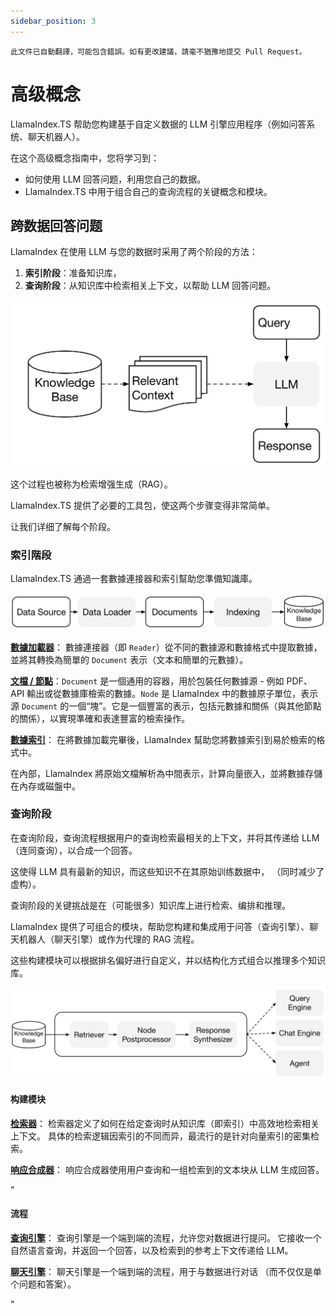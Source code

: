 ```yaml
---
sidebar_position: 3
---
```


`此文件已自動翻譯，可能包含錯誤。如有更改建議，請毫不猶豫地提交 Pull Request。`

# 高级概念

LlamaIndex.TS 帮助您构建基于自定义数据的 LLM 引擎应用程序（例如问答系统、聊天机器人）。

在这个高级概念指南中，您将学习到：

- 如何使用 LLM 回答问题，利用您自己的数据。
- LlamaIndex.TS 中用于组合自己的查询流程的关键概念和模块。

## 跨数据回答问题

LlamaIndex 在使用 LLM 与您的数据时采用了两个阶段的方法：

1. **索引阶段**：准备知识库，
2. **查询阶段**：从知识库中检索相关上下文，以帮助 LLM 回答问题。

![](./_static/concepts/rag.jpg)

这个过程也被称为检索增强生成（RAG）。

LlamaIndex.TS 提供了必要的工具包，使这两个步骤变得非常简单。

让我们详细了解每个阶段。

### 索引階段

LlamaIndex.TS 通過一套數據連接器和索引幫助您準備知識庫。

![](./_static/concepts/indexing.jpg)

[**數據加載器**](./modules/high_level/data_loader.md)：
數據連接器（即 `Reader`）從不同的數據源和數據格式中提取數據，並將其轉換為簡單的 `Document` 表示（文本和簡單的元數據）。

[**文檔 / 節點**](./modules/high_level/documents_and_nodes.md)：`Document` 是一個通用的容器，用於包裝任何數據源 - 例如 PDF、API 輸出或從數據庫檢索的數據。`Node` 是 LlamaIndex 中的數據原子單位，表示源 `Document` 的一個“塊”。它是一個豐富的表示，包括元數據和關係（與其他節點的關係），以實現準確和表達豐富的檢索操作。

[**數據索引**](./modules/high_level/data_index.md)：
在將數據加載完畢後，LlamaIndex 幫助您將數據索引到易於檢索的格式中。

在內部，LlamaIndex 將原始文檔解析為中間表示，計算向量嵌入，並將數據存儲在內存或磁盤中。

### 查询阶段

在查询阶段，查询流程根据用户的查询检索最相关的上下文，并将其传递给 LLM（连同查询），以合成一个回答。

这使得 LLM 具有最新的知识，而这些知识不在其原始训练数据中，
（同时减少了虚构）。

查询阶段的关键挑战是在（可能很多）知识库上进行检索、编排和推理。

LlamaIndex 提供了可组合的模块，帮助您构建和集成用于问答（查询引擎）、聊天机器人（聊天引擎）或作为代理的 RAG 流程。

这些构建模块可以根据排名偏好进行自定义，并以结构化方式组合以推理多个知识库。

![](./_static/concepts/querying.jpg)

#### 构建模块

[**检索器**](./modules/low_level/retriever.md)：
检索器定义了如何在给定查询时从知识库（即索引）中高效地检索相关上下文。
具体的检索逻辑因索引的不同而异，最流行的是针对向量索引的密集检索。

[**响应合成器**](./modules/low_level/response_synthesizer.md)：
响应合成器使用用户查询和一组检索到的文本块从 LLM 生成回答。

"

#### 流程

[**查询引擎**](./modules/high_level/query_engine.md)：
查询引擎是一个端到端的流程，允许您对数据进行提问。
它接收一个自然语言查询，并返回一个回答，以及检索到的参考上下文传递给 LLM。

[**聊天引擎**](./modules/high_level/chat_engine.md)：
聊天引擎是一个端到端的流程，用于与数据进行对话
（而不仅仅是单个问题和答案）。

"
